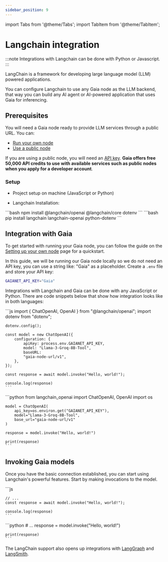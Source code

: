 ```yaml
---
sidebar_position: 9
---
```


import Tabs from '@theme/Tabs';
import TabItem from '@theme/TabItem';

# Langchain integration

:::note
Integrations with Langchain can be done with Python or Javascript.
:::

LangChain is a framework for developing large language model (LLM) powered applications.

You can configure Langchain to use any Gaia node as the LLM backend, that way you can build any AI agent or AI-powered application that uses Gaia for inferencing.

## Prerequisites

You will need a Gaia node ready to provide LLM services through a public URL. You can:

- [Run your own node](../../getting-started/quick-start)
- [Use a public node](../nodes)

If you are using a public node, you will need an [API key](https://www.gaianet.ai/setting/gaia-api-keys). **Gaia offers free 50,000 API credits to use with available services such as public nodes when you apply for a developer account**.

### Setup

- Project setup on machine (JavaScript or Python)

- Langchain Installation:

<Tabs>
  <TabItem value="javascript" label="JavaScript" default>
    ```bash
    npm install @langchain/openai @langchain/core dotenv
    ```

  </TabItem>
  <TabItem value="python" label="Python">
    ```bash
    pip install langchain langchain-openai python-dotenv
    ```

  </TabItem>
</Tabs>

## Integration with Gaia

To get started with running your Gaia node, you can follow the guide on the [Setting up your own node](/getting-started/quick-start) page for a quickstart.

In this guide, we will be running our Gaia node locally so we do not need an API key, you can use a string like: "Gaia" as a placeholder. Create a `.env` file and store your API key:

```bash
GAIANET_API_KEY="Gaia"
```

Integrations with Langchain and Gaia can be done with any JavaScript or Python. There are code snippets below that show how integration looks like in both languages:

<Tabs>
  <TabItem value="javascript" label="JavaScript" default>
    ```js
    import { ChatOpenAI, OpenAI } from "@langchain/openai";
    import dotenv from "dotenv";
    
    dotenv.config();

    const model = new ChatOpenAI({
        configuration: {
            apiKey: process.env.GAIANET_API_KEY,
            model: "Llama-3-Groq-8B-Tool",
            baseURL:
            "gaia-node-url/v1",
        },
    });

    const response = await model.invoke("Hello, world!");

    console.log(response)
    ```

  </TabItem>
  <TabItem value="python" label="Python">
    ```python
    from langchain_openai import ChatOpenAI, OpenAI
    import os

    model = ChatOpenAI(
        api_key=os.environ.get("GAIANET_API_KEY"),
        model="Llama-3-Groq-8B-Tool",
        base_url="gaia-node-url/v1"
    )

    response = model.invoke("Hello, world!")

    print(response)
    ```

  </TabItem>
</Tabs>

## Invoking Gaia models

Once you have the basic connection established, you can start using Langchain's powerful features. Start by making invocations to the model.

<Tabs>
  <TabItem value="javascript" label="JavaScript" default>
    ```js
   
    // ...
    const response = await model.invoke("Hello, world!");

    console.log(response)
    ```

  </TabItem>
  <TabItem value="python" label="Python">
    ```python
    # ...
    response = model.invoke("Hello, world!")

    print(response)
    ```

  </TabItem>
</Tabs>

The LangChain support also opens up integrations with [LangGraph](https://www.langchain.com/langgraph) and [LangSmith](https://www.langchain.com/langsmith).
